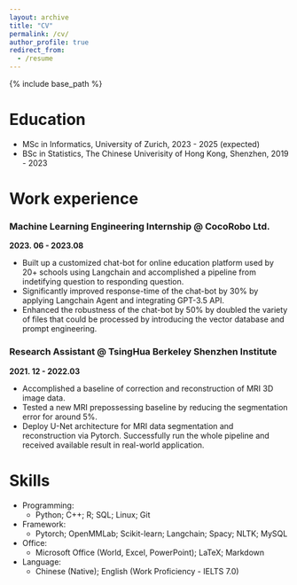 ```yaml
---
layout: archive
title: "CV"
permalink: /cv/
author_profile: true
redirect_from:
  - /resume
---
```


{% include base_path %}

Education
======
* MSc in Informatics, University of Zurich, 2023 - 2025 (expected)
* BSc in Statistics, The Chinese Univerisity of Hong Kong, Shenzhen, 2019 - 2023

Work experience
======
### Machine Learning Engineering Internship @ CocoRobo Ltd.
**2023. 06 - 2023.08**

  * Built up a customized chat-bot for online education platform used by 20+ schools using Langchain and accomplished a pipeline from indetifying question to responding question.
  * Significantly improved response-time of the chat-bot by 30% by applying Langchain Agent and integrating GPT-3.5 API.
  * Enhanced the robustness of the chat-bot by 50% by doubled the variety of files that could be processed by introducing the vector database and prompt engineering.

### Research Assistant @ TsingHua Berkeley Shenzhen Institute
**2021. 12 - 2022.03**

  * Accomplished a baseline of correction and reconstruction of MRI 3D image data.
  * Tested a new MRI prepossessing baseline by reducing the segmentation error for around 5%.
  * Deploy U-Net architecture for MRI data segmentation and reconstruction via Pytorch. Successfully run the whole pipeline and received available result in real-world application.
  
Skills
======
* Programming:
  * Python; C++; R; SQL; Linux; Git
* Framework:
  * Pytorch; OpenMMLab; Scikit-learn; Langchain; Spacy; NLTK; MySQL
* Office:
  * Microsoft Office (World, Excel, PowerPoint); LaTeX; Markdown
* Language:
  * Chinese (Native); English (Work Proficiency - IELTS 7.0)
